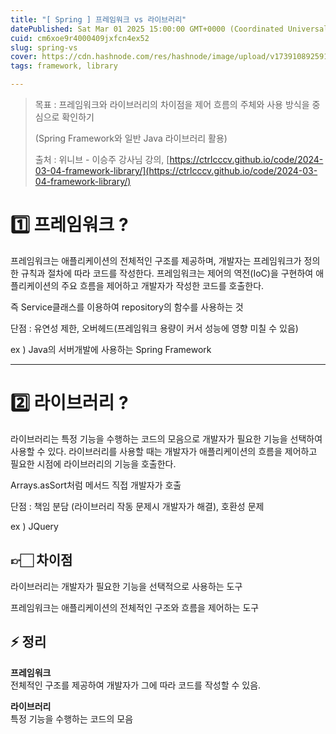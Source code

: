```yaml
---
title: "[ Spring ] 프레임워크 vs 라이브러리"
datePublished: Sat Mar 01 2025 15:00:00 GMT+0000 (Coordinated Universal Time)
cuid: cm6xoe9r4000409jxfcn4ex52
slug: spring-vs
cover: https://cdn.hashnode.com/res/hashnode/image/upload/v1739108925914/7ff9ae8f-3dca-4db2-b78f-523557e3ac18.png
tags: framework, library

---
```


> 목표 : 프레임워크와 라이브러리의 차이점을 제어 흐름의 주체와 사용 방식을 중심으로 확인하기
> 
> (Spring Framework와 일반 Java 라이브러리 활용)
> 
> 출처 : 위니브 - 이승주 강사님 강의, [https://ctrlcccv.github.io/code/2024-03-04-framework-library/](https://ctrlcccv.github.io/code/2024-03-04-framework-library/)

# 1️⃣ 프레임워크 ?

프레임워크는 애플리케이션의 전체적인 구조를 제공하며, 개발자는 프레임워크가 정의한 규칙과 절차에 따라 코드를 작성한다. 프레임워크는 제어의 역전(IoC)을 구현하여 애플리케이션의 주요 흐름을 제어하고 개발자가 작성한 코드를 호출한다.

즉 Service클래스를 이용하여 repository의 함수를 사용하는 것

단점 : 유연성 제한, 오버헤드(프레임워크 용량이 커서 성능에 영향 미칠 수 있음)

ex ) Java의 서버개발에 사용하는 Spring Framework

---

# 2️⃣ 라이브러리 ?

라이브러리는 특정 기능을 수행하는 코드의 모음으로 개발자가 필요한 기능을 선택하여 사용할 수 있다. 라이브러리를 사용할 때는 개발자가 애플리케이션의 흐름을 제어하고 필요한 시점에 라이브러리의 기능을 호출한다.

Arrays.asSort처럼 메서드 직접 개발자가 호출

단점 : 책임 분담 (라이브러리 작동 문제시 개발자가 해결), 호환성 문제

ex ) JQuery

## 👉🏻 차이점

라이브러리는 개발자가 필요한 기능을 선택적으로 사용하는 도구

프레임워크는 애플리케이션의 전체적인 구조와 흐름을 제어하는 도구

## ⚡ 정리

**프레임워크**  
전체적인 구조를 제공하여 개발자가 그에 따라 코드를 작성할 수 있음.

**라이브러리**  
특정 기능을 수행하는 코드의 모음